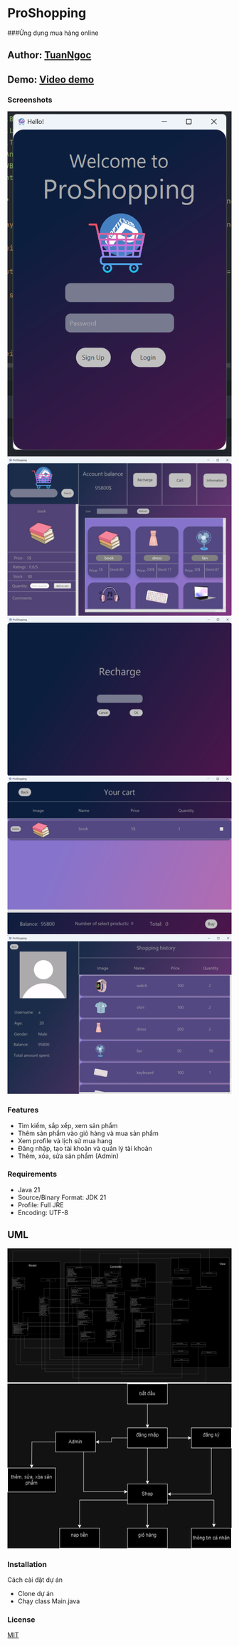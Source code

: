 # ProShopping

###Ứng dụng mua hàng online

## Author: [TuanNgoc](https://github.com/0sym1)   

## Demo: [Video demo](https://youtu.be/nHStiMosGO4)

### Screenshots
![alt text](image.png)
![alt text](image-1.png)
![alt text](image-2.png)
![alt text](image-3.png)
![alt text](image-4.png)
### Features
-	Tìm kiếm, sắp xếp, xem sản phẩm
-	Thêm sản phẩm vào giỏ hàng và mua sản phẩm
-	Xem profile và lịch sử mua hang
-	Đăng nhập, tạo tài khoản và quản lý tài khoản
-	Thêm, xóa, sửa sản phẩm (Admin)

### Requirements
- Java 21
- Source/Binary Format: JDK 21 
- Profile: Full JRE
- Encoding: UTF-8

## UML
![alt text](<Class Diagram.png>)
![alt text](<Activity Diagram.png>)
### Installation
Cách cài đặt dự án

- Clone dự án
- Chạy class Main.java

### License
[MIT](https://choosealicense.com/licenses/mit/)
